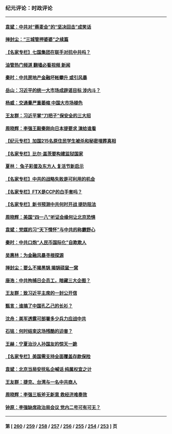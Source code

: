 ### 纪元评论：时政评论
---
#### [袁斌：中共对“蔡麦会”的“坚决回击”成笑话](../../pages/nsc1025/n13966372.md?04070330) 
#### [掸封尘：“三城管押婆婆”之续篇](../../pages/nsc1025/n13966294.md?04070330) 
#### [【名家专栏】七国集团在联手对抗中共吗？](../../pages/nsc1025/n13965757.md?04070330) 
#### [油管热门频道 翻墙必看视频 新闻](ok?04070330)
#### [秦时：中共房地产金融坏帐攀升 或引风暴](../../pages/nsc1025/n13966038.md?04070330) 
#### [岳山：习近平的统一大市场成辟谣目标 涉内斗？](../../pages/nsc1025/n13965723.md?04070330) 
#### [杨威：交通量严重萎缩 中国大市场褪色](../../pages/nsc1025/n13965380.md?04070330) 
#### [王友群：习近平掌“刀把子”保安全的三大招](../../pages/nsc1025/n13965308.md?04070330) 
#### [周晓辉：李强王毅秦刚向日本提要求 演给谁看](../../pages/nsc1025/n13965209.md?04070330) 
#### [【纪元专栏】加国215名原住民学生被杀和秘密埋葬真相](../../pages/nsc1025/n13965187.md?04070330) 
#### [【名家专栏】比尔‧盖茨要构建监狱国家](../../pages/nsc1025/n13963766.md?04070330) 
#### [夏林： 兔子彩蛋及东方人 复活节新启示](../../pages/nsc1025/n13965188.md?04070330) 
#### [【名家专栏】中共的战略失败是可利用的机会](../../pages/nsc1025/n13964294.md?04070330) 
#### [【名家专栏】FTX是CCP的白手套吗？](../../pages/nsc1025/n13964456.md?04070330) 
#### [【名家专栏】新书预测中共何时开战 提防阻法](../../pages/nsc1025/n13964473.md?04070330) 
#### [周晓辉：美国“四一八”听证会缘何让北京恐惧](../../pages/nsc1025/n13964549.md?04070330) 
#### [袁斌：党媒的习“天下情怀”与中共的称霸野心](../../pages/nsc1025/n13964329.md?04070330) 
#### [秦时：中共口炮“人民币国际化”自欺欺人](../../pages/nsc1025/n13964490.md?04070330) 
#### [吴惠林：为金融风暴寻根探源](../../pages/nsc1025/n13964475.md?04070330) 
#### [掸封尘：要么不揭黑锅 揭锅硕鼠一窝](../../pages/nsc1025/n13964345.md?04070330) 
#### [唐浩：中共拘捕日企员工，暗藏三大企图？](../../pages/nsc1025/n13964108.md?04070330) 
#### [王友群：致习近平主席的一封公开信](../../pages/nsc1025/n13963950.md?04070330) 
#### [甄言：谁搞了中国孔乙己的长衫？](../../pages/nsc1025/n13964132.md?04070330) 
#### [沈舟：美军透露可部署多少兵力应战中共](../../pages/nsc1025/n13964067.md?04070330) 
#### [石铭：何时结束这场残酷的迫害？](../../pages/nsc1025/n13964016.md?04070330) 
#### [王赫：宁夏治沙人孙国友的惊天一跪](../../pages/nsc1025/n13963952.md?04070330) 
#### [【名家专栏】美国需支持全面覆盖存款保险](../../pages/nsc1025/n13963860.md?04070330) 
#### [袁斌：北京当局安抚私企喊话 纯属权宜之计](../../pages/nsc1025/n13963696.md?04070330) 
#### [王友群：捷克、台湾与一名中共商人](../../pages/nsc1025/n13962880.md?04070330) 
#### [周晓辉：李强三板斧无新意 救经济难奏效](../../pages/nsc1025/n13963335.md?04070330) 
#### [钟原：李强缺席政治局会议 党内二号可有可无？](../../pages/nsc1025/n13962965.md?04070330) 

---
#### 第 [ [260](./260.md?04070330) / [259](./259.md?04070330) / [258](./258.md?04070330) / [257](./257.md?04070330) / [256](./256.md?04070330) / [255](./255.md?04070330) / [254](./254.md?04070330) / [253](./253.md?04070330) ] 页

